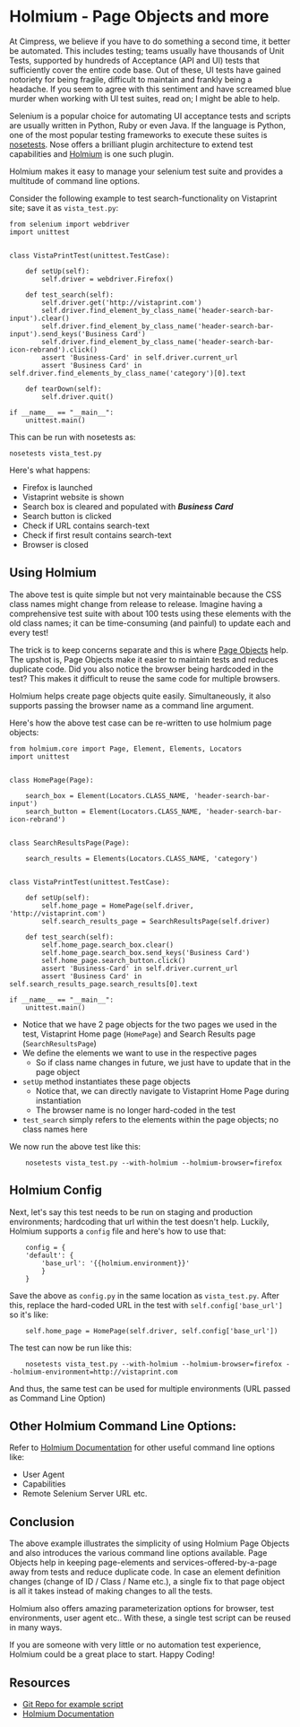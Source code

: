 # Holmium - Page Objects and more

At Cimpress, we believe if you have to do something a second time, it better be automated. This includes testing; teams usually have thousands of Unit Tests, supported by hundreds of Acceptance (API and UI) tests that sufficiently cover the entire code base. Out of these, UI tests have gained notoriety for being fragile, difficult to maintain and frankly being a headache. If you seem to agree with this sentiment and have screamed blue murder when working with UI test suites, read on; I might be able to help.

Selenium is a popular choice for automating UI acceptance tests and scripts are usually written in Python, Ruby or even Java. If the language is Python, one of the most popular testing frameworks to execute these suites is [nosetests](https://nose.readthedocs.org/en/latest). Nose offers a brilliant plugin architecture to extend test capabilities and [Holmium](http://holmiumcore.readthedocs.org/en/latest/) is one such plugin.

Holmium makes it easy to manage your selenium test suite and provides a multitude of command line options.

Consider the following example to test search-functionality on Vistaprint site; save it as `vista_test.py`:

    from selenium import webdriver
    import unittest


    class VistaPrintTest(unittest.TestCase):

        def setUp(self):
            self.driver = webdriver.Firefox()

        def test_search(self):
            self.driver.get('http://vistaprint.com')
            self.driver.find_element_by_class_name('header-search-bar-input').clear()
            self.driver.find_element_by_class_name('header-search-bar-input').send_keys('Business Card')
            self.driver.find_element_by_class_name('header-search-bar-icon-rebrand').click()
            assert 'Business-Card' in self.driver.current_url
            assert 'Business Card' in self.driver.find_elements_by_class_name('category')[0].text

        def tearDown(self):
            self.driver.quit()

    if __name__ == "__main__":
        unittest.main()


This can be run with nosetests as:

    nosetests vista_test.py

Here&#39;s what happens:

* Firefox is launched
* Vistaprint website is shown
* Search box is cleared and populated with ***Business Card***
* Search button is clicked
* Check if URL contains search-text
* Check if first result contains search-text
* Browser is closed

## Using Holmium

The above test is quite simple but not very maintainable because the CSS class names might change from release to release. Imagine having a comprehensive test suite with about 100 tests using these elements with the old class names; it can be time-consuming (and painful) to update each and every test!

The trick is to keep concerns separate and this is where [Page Objects](https://code.google.com/p/selenium/wiki/PageObjects) help. The upshot is, Page Objects make it easier to maintain tests and reduces duplicate code. Did you also notice the browser being hardcoded in the test? This makes it difficult to reuse the same code for multiple browsers.

Holmium helps create page objects quite easily. Simultaneously, it also supports passing the browser name as a  command line argument.

Here&#39;s how the above test case can be re-written to use holmium page objects:

    from holmium.core import Page, Element, Elements, Locators
    import unittest


    class HomePage(Page):

        search_box = Element(Locators.CLASS_NAME, 'header-search-bar-input')
        search_button = Element(Locators.CLASS_NAME, 'header-search-bar-icon-rebrand')


    class SearchResultsPage(Page):

        search_results = Elements(Locators.CLASS_NAME, 'category')


    class VistaPrintTest(unittest.TestCase):

        def setUp(self):
            self.home_page = HomePage(self.driver, 'http://vistaprint.com')
            self.search_results_page = SearchResultsPage(self.driver)

        def test_search(self):
            self.home_page.search_box.clear()
            self.home_page.search_box.send_keys('Business Card')
            self.home_page.search_button.click()
            assert 'Business-Card' in self.driver.current_url
            assert 'Business Card' in self.search_results_page.search_results[0].text

    if __name__ == "__main__":
        unittest.main()

* Notice that we have 2 page objects for the two pages we used in the test, Vistaprint Home page (`HomePage`) and Search Results page (`SearchResultsPage`)
* We define the elements we want to use in the respective pages
    * So if class name changes in future, we just have to update that in the page object
* `setUp` method instantiates these page objects
    * Notice that, we can directly navigate to Vistaprint Home Page during instantiation
    * The browser name is no longer hard-coded in the test
* `test_search` simply refers to the elements within the page objects; no class names here

We now run the above test like this:


        nosetests vista_test.py --with-holmium --holmium-browser=firefox


## Holmium Config

Next, let&#39;s say this test needs to be run on staging and production environments; hardcoding that url within the test doesn&#39;t help. Luckily, Holmium supports a `config` file and here&#39;s how to use that:


        config = {
        'default': {
            'base_url': '{{holmium.environment}}'
            }
        }

Save the above as `config.py` in the same location as `vista_test.py`. After this, replace the hard-coded URL in the test with `self.config['base_url']` so it's like:


        self.home_page = HomePage(self.driver, self.config['base_url'])

The test can now be run like this:


        nosetests vista_test.py --with-holmium --holmium-browser=firefox --holmium-environment=http://vistaprint.com

And thus, the same test can be used for multiple environments (URL passed as Command Line Option)

## Other Holmium Command Line Options:

Refer to [Holmium Documentation](http://holmiumcore.readthedocs.org/en/latest/unittest.html#command-line-options) for other useful command line options like:

* User Agent
* Capabilities
* Remote Selenium Server URL etc.

## Conclusion

The above example illustrates the simplicity of using Holmium Page Objects and also introduces the various command line options available. Page Objects help in keeping page-elements and services-offered-by-a-page away from tests and reduce duplicate code. In case an element definition changes (change of ID / Class / Name etc.), a single fix to that page object is all it takes instead of making changes to all the tests.

Holmium also offers amazing parameterization options for browser, test environments, user agent etc.. With these, a single test script can be reused in many ways.

If you are someone with very little or no automation test experience, Holmium could be a great place to start. Happy Coding!

## Resources

* [Git Repo for example script](https://github.com/sajnikanth/vista_tech_blog)
* [Holmium Documentation](http://holmiumcore.readthedocs.org/)
